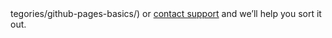 <!DOCTYPE html>
<style>



</style>
<body>
<script src="https://d3js.org/d3.v4.min.js"></script>
<script>


var margin = {top: 20, right: 30, bottom: 30, left: 40},
    width = 960 - margin.left - margin.right,
    height = 500 - margin.top - margin.bottom;

var y = d3.scaleLinear()
    .rangeRound([height, 0])
		.nice();

var x = d3.scaleBand()
    .rangeRound([0, width])
    .paddingInner(0.05)
    .align(0.1)
    
var z = d3.scaleOrdinal(d3.schemeCategory20)

  // Date format https://bl.ocks.org/zanarmstrong/ca0adb7e426c12c06a95
  var parseTime  = d3.timeParse("%b %Y")
  
  
    // Load stocks data
  // Ex: 0: {symbol: "MSFT", date: "Jan 2000", price: "39.81"}
  d3.csv('https://raw.githubusercontent.com/LyonDataViz/MOS5.5-Dataviz/master/data/stocks.csv', function(error, raw) {
    
    var symbols = [];
    var data = []
    
    // Data pre-processing
    raw.forEach(function(d, i) {
      
      if(symbols.indexOf(d.symbol) < 0) {
        symbols.push(d.symbol)
        data[symbols.indexOf(d.symbol)] = [];
      }
      
      // String to INT
      d.value = +d.price;     
 
      // Parsing time
      d.date = parseTime(d.date)
      data[symbols.indexOf(d.symbol)].push(d);
    });
    
    var data_nest = d3.nest()
    	.key(function(d) { return d.date.getFullYear(); })
    	.key(function(d) { return d.symbol; })
    	.rollup(function(v) { return d3.sum(v, function(d) { return d.price; }); })
			.entries(raw);
    
    var years = data_nest.map(function(d) { return d.key; })
    
    // d3-stack format https://github.com/d3/d3-shape/blob/master/README.md#stack_keys
    // {MSFT: 356.07999999999987, AMZN: 527.17, IBM: 1162.97, AAPL: 260.98}
    var data_stack = []
    
    data_nest.forEach(function(d, i) {
      d.values = d.values.map(function(e) { return e.value; })
      var t ={}
      symbols.forEach(function(e, i) {
        t[e] = d.values[i]
      })
      t.year = d.key;
      data_stack.push(t)
    })
    
    console.log(data_stack)
    
    var layers = d3.stack().keys(symbols)(data_stack);

    var max = d3.max(layers[layers.length-1], function(d) { return d[1]; });
    
    y.domain([0, max]);
    x.domain(years);
    
    console.log(data_stack)
    
    var svg = d3.select("body").append("svg")
        .attr("width", width + margin.left + margin.right)
        .attr("height", height + margin.top + margin.bottom)
      .append("g")
        .attr("transform", "translate(" + margin.left + "," + margin.top + ")");

    svg.append("g").selectAll("g")
          .data(layers)
      .enter().append("g")
        .style("fill", function(d) { return z(d.key); })	
        .selectAll("rect")
      .data(function(d) {  return d; })
        .enter().append("rect")
          .attr("x", function(d, i) { return x(d.data.year); })
          .attr("y", function(d) { return y(d[1]); })
          .attr("height", function(d) { return y(d[0]) - y(d[1]); })
          .attr("width", x.bandwidth());
    
    svg.append("g")
      .attr("class", "x axis")
      .attr("transform", "translate(0," + height + ")")
      .call(d3.axisBottom(x))
    
    svg.append("g")
      .attr("class", "y axis")
      .attr("transform", "translate(" + (0) + ", 0)")
      .call(d3.axisLeft().scale(y))
    
    })
  
</script>tegories/github-pages-basics/) or [contact support](https://github.com/contact) and we’ll help you sort it out.

